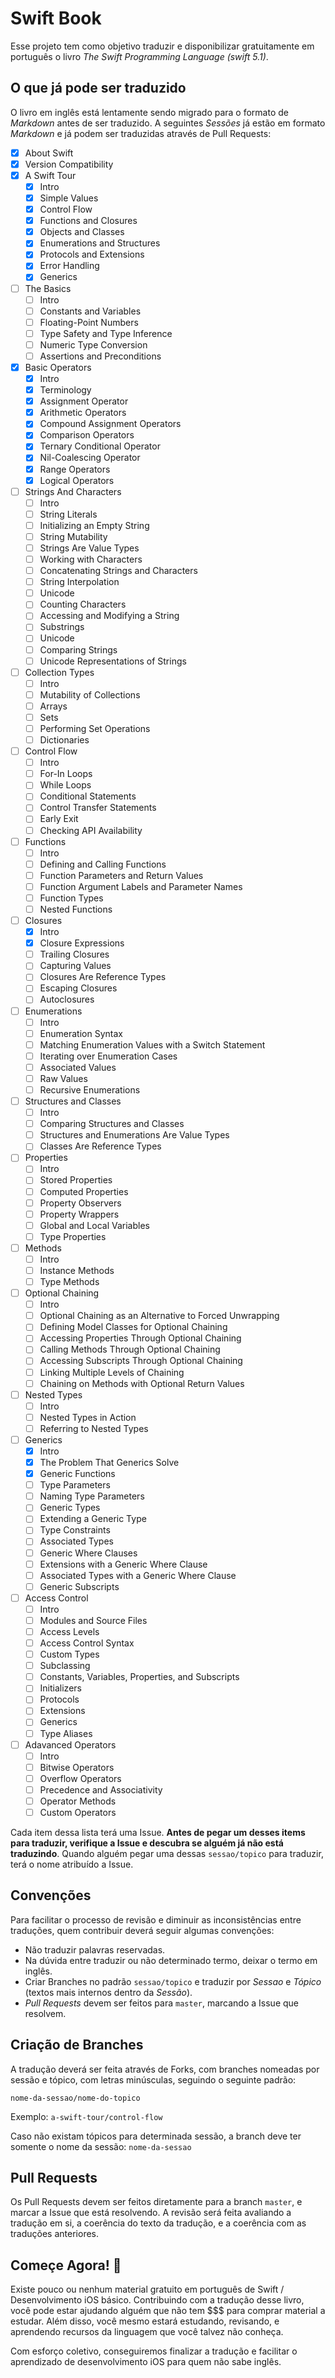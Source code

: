 # Swift Book

Esse projeto tem como objetivo traduzir e disponibilizar gratuitamente em português o livro *The Swift Programming Language (swift 5.1)*. 

## O que já pode ser traduzido

O livro em inglês está lentamente sendo migrado para o formato de *Markdown*  antes de ser traduzido. A seguintes *Sessões* já estão em formato *Markdown* e já podem ser traduzidas através de Pull Requests:

- [x] About Swift
- [x] Version Compatibility
- [x] A Swift Tour
  - [x] Intro
  - [x] Simple Values
  - [x] Control Flow
  - [x] Functions and Closures
  - [x] Objects and Classes
  - [x] Enumerations and Structures
  - [x] Protocols and Extensions
  - [x] Error Handling
  - [x] Generics
- [ ] The Basics
  - [ ] Intro
  - [ ] Constants and Variables
  - [ ] Floating-Point Numbers
  - [ ] Type Safety and Type Inference
  - [ ] Numeric Type Conversion
  - [ ] Assertions and Preconditions
- [x] Basic Operators
  - [x] Intro
  - [x] Terminology
  - [x] Assignment Operator
  - [x] Arithmetic Operators
  - [x] Compound Assignment Operators
  - [x] Comparison Operators
  - [x] Ternary Conditional Operator
  - [x] Nil-Coalescing Operator
  - [x] Range Operators
  - [x] Logical Operators
- [ ] Strings And Characters
  - [ ] Intro
  - [ ] String Literals
  - [ ] Initializing an Empty String
  - [ ] String Mutability
  - [ ] Strings Are Value Types
  - [ ] Working with Characters
  - [ ] Concatenating Strings and Characters
  - [ ] String Interpolation
  - [ ] Unicode
  - [ ] Counting Characters
  - [ ] Accessing and Modifying a String
  - [ ] Substrings
  - [ ] Unicode
  - [ ] Comparing Strings
  - [ ] Unicode Representations of Strings
- [ ] Collection Types
  - [ ] Intro
  - [ ] Mutability of Collections
  - [ ] Arrays
  - [ ] Sets
  - [ ] Performing Set Operations
  - [ ] Dictionaries
- [ ] Control Flow
  - [ ] Intro
  - [ ] For-In Loops
  - [ ] While Loops
  - [ ] Conditional Statements
  - [ ] Control Transfer Statements
  - [ ] Early Exit
  - [ ] Checking API Availability
- [ ] Functions
  - [ ] Intro
  - [ ] Defining and Calling Functions
  - [ ] Function Parameters and Return Values
  - [ ] Function Argument Labels and Parameter Names
  - [ ] Function Types
  - [ ] Nested Functions
- [ ] Closures
  - [X] Intro
  - [X] Closure Expressions
  - [ ] Trailing Closures
  - [ ] Capturing Values
  - [ ] Closures Are Reference Types
  - [ ] Escaping Closures
  - [ ] Autoclosures
- [ ] Enumerations
  - [ ] Intro
  - [ ] Enumeration Syntax
  - [ ] Matching Enumeration Values with a Switch Statement
  - [ ] Iterating over Enumeration Cases
  - [ ] Associated Values
  - [ ] Raw Values
  - [ ] Recursive Enumerations
- [ ] Structures and Classes
  - [ ] Intro
  - [ ] Comparing Structures and Classes
  - [ ] Structures and Enumerations Are Value Types
  - [ ] Classes Are Reference Types
- [ ] Properties
  - [ ] Intro
  - [ ] Stored Properties
  - [ ] Computed Properties
  - [ ] Property Observers
  - [ ] Property Wrappers
  - [ ] Global and Local Variables
  - [ ] Type Properties
- [ ] Methods
  - [ ] Intro
  - [ ] Instance Methods
  - [ ] Type Methods
- [ ] Optional Chaining
  - [ ] Intro
  - [ ] Optional Chaining as an Alternative to Forced Unwrapping
  - [ ] Defining Model Classes for Optional Chaining
  - [ ] Accessing Properties Through Optional Chaining
  - [ ] Calling Methods Through Optional Chaining
  - [ ] Accessing Subscripts Through Optional Chaining
  - [ ] Linking Multiple Levels of Chaining
  - [ ] Chaining on Methods with Optional Return Values
- [ ] Nested Types
  - [ ] Intro
  - [ ] Nested Types in Action
  - [ ] Referring to Nested Types
- [ ] Generics
  - [x] Intro
  - [x] The Problem That Generics Solve
  - [x] Generic Functions
  - [ ] Type Parameters
  - [ ] Naming Type Parameters
  - [ ] Generic Types
  - [ ] Extending a Generic Type
  - [ ] Type Constraints
  - [ ] Associated Types
  - [ ] Generic Where Clauses
  - [ ] Extensions with a Generic Where Clause
  - [ ] Associated Types with a Generic Where Clause 
  - [ ] Generic Subscripts
- [ ] Access Control
  - [ ] Intro
  - [ ] Modules and Source Files
  - [ ] Access Levels
  - [ ] Access Control Syntax
  - [ ] Custom Types
  - [ ] Subclassing
  - [ ] Constants, Variables, Properties, and Subscripts 
  - [ ] Initializers
  - [ ] Protocols
  - [ ] Extensions
  - [ ] Generics
  - [ ] Type Aliases
- [ ] Adavanced Operators
  - [ ] Intro
  - [ ] Bitwise Operators
  - [ ] Overflow Operators
  - [ ] Precedence and Associativity
  - [ ] Operator Methods
  - [ ] Custom Operators

Cada item dessa lista terá uma Issue. **Antes de pegar um desses items para traduzir, verifique a Issue e descubra se alguém já não está traduzindo**. Quando alguém pegar uma dessas `sessao/topico` para traduzir, terá o nome atribuído a Issue.

## Convenções

Para facilitar o processo de revisão e diminuir as inconsistências entre traduções, quem contribuir deverá seguir algumas convenções:

* Não traduzir palavras reservadas.
* Na dúvida entre traduzir ou não determinado termo, deixar o termo em inglês.
* Criar Branches no padrão `sessao/topico`  e traduzir por *Sessao* e *Tópico* (textos mais internos dentro da *Sessão*).
* *Pull Requests* devem ser feitos para `master`, marcando a Issue que resolvem.

## Criação de Branches

A tradução deverá ser feita através de Forks, com branches nomeadas por sessão e tópico, com letras minúsculas, seguindo o seguinte padrão:

`nome-da-sessao/nome-do-topico`

Exemplo:
`a-swift-tour/control-flow`

Caso não existam tópicos para determinada sessão, a branch deve ter somente o nome da sessão:
`nome-da-sessao`

## Pull Requests

Os Pull Requests devem ser feitos diretamente para a branch `master`, e marcar a Issue que está resolvendo. A revisão será feita avaliando a tradução em si, a coerência do texto da tradução, e a coerência com as traduções anteriores.

## Começe Agora! 🎉  

Existe pouco ou nenhum material gratuito em português de Swift / Desenvolvimento iOS básico. Contribuindo com a tradução desse livro, você pode estar ajudando alguém que não tem $$$ para comprar material a estudar. Além disso, você mesmo estará estudando, revisando, e aprendendo recursos da linguagem que você talvez não conheça.

Com esforço coletivo, conseguiremos finalizar a tradução e facilitar o aprendizado de desenvolvimento iOS para quem não sabe inglês. 
